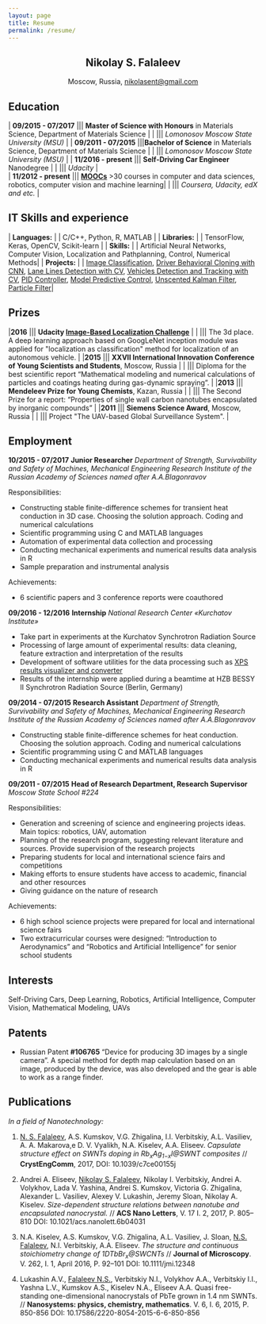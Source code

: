 ```yaml
---
layout: page
title: Resume
permalink: /resume/
---
```

<div align="center">
  <h2><b>Nikolay S. Falaleev</b></h2>
  <p>Moscow, Russia, <a href="mailto:nikolasent@gmail.com">nikolasent@gmail.com</a></p>
</div>

## __Education__

| __09/2015 - 07/2017__ ||| __Master of Science with Honours__ in Materials Science, Department of Materials Science |
| ||| _Lomonosov Moscow State University (MSU)_ |
| __09/2011 - 07/2015__ |||__Bachelor of Science__ in Materials Science, Department of Materials Science |
| ||| _Lomonosov Moscow State University (MSU)_ |
| __11/2016 - present__ ||| __Self-Driving Car Engineer__ Nanodegree |
| ||| _Udacity_ |	
| __11/2012 - present__ ||| [__MOOCs__](/moocs/) >30 courses in computer and data sciences, robotics, computer vision and machine learning|
| ||| _Coursera, Udacity, edX and etc._ |



## __IT Skills and experience__

| __Languages:__ | | C/C++, Python, R, MATLAB |
| __Libraries:__ | | TensorFlow, Keras, OpenCV, Scikit-learn |
| __Skills:__ | | Artificial Neural Networks, Computer Vision, Localization and Pathplanning, Control, Numerical Methods|
| __Projects:__ | | [Image Classification](https://github.com/NikolasEnt/Traffic-Sign-Classifier), [Driver Behavioral Cloning with CNN](https://github.com/NikolasEnt/Driver-Behavioral-Cloning-Project), [Lane Lines Detection with CV](https://github.com/NikolasEnt/Advanced-Lane-Lines), [Vehicles Detection and Tracking with CV](https://github.com/NikolasEnt/Vehicle-Detection-and-Tracking), [PID Controller](https://github.com/NikolasEnt/PID-controller), [Model Predictive Control](https://github.com/NikolasEnt/Model-Predictive-Control), [Unscented Kalman Filter](https://github.com/NikolasEnt/Unscented-Kalman-Filter), [Particle Filter](https://github.com/NikolasEnt/Particle-Filter)|

## __Prizes__

|__2016__ ||| __Udacity [Image-Based Localization Challenge](https://medium.com/udacity/challenge-3-image-based-localization-5d9cadcff9e7)__ |
| ||| The 3d place. A deep learning approach based on GoogLeNet inception module was applied for "localization as classification" method for localization of an autonomous vehicle. |
|__2015__ ||| __ХХVII International Innovation Conference of Young Scientists and Students__, Moscow, Russia |
| ||| Diploma for the best scientific report “Mathematical modeling and numerical calculations of particles and coatings heating during gas-dynamic spraying”. |
|__2013__ ||| __Mendeleev Prize for Young Chemists__, Kazan, Russia |
| ||| The Second Prize for a report: “Properties of single wall carbon nanotubes encapsulated by inorganic compounds” |
|__2011__ ||| __Siemens Science Award__, Moscow, Russia |
| ||| Project "The UAV-based Global Surveillance System". |

## __Employment__

__10/2015 - 07/2017__ __Junior Researcher__ _Department of Strength, Survivability and Safety of Machines, Mechanical Engineering Research Institute of the Russian Academy of Sciences named after A.A.Blagonravov_ 

Responsibilities:
* Constructing stable finite-difference schemes for transient heat conduction in 3D case. Choosing the solution approach. Coding and numerical calculations
* Scientific programming using C and MATLAB languages
* Automation of experimental data collection and processing
* Conducting mechanical experiments and numerical results data analysis in R
* Sample preparation and instrumental analysis

Achievements:
* 6 scientific papers and 3 conference reports were coauthored

__09/2016 - 12/2016__ __Internship__ _National Research Center «Kurchatov Institute»_ 

* Take part in experiments at the Kurchatov Synchrotron Radiation Source
* Processing of large amount of experimental results: data cleaning, feature extraction and interpretation of the results
* Development of software utilities for the data processing such as [XPS results visualizer and converter](https://github.com/NikolasEnt/XPS-visualizer-and-converter)
* Results of the internship were applied during a beamtime at HZB BESSY II Synchrotron Radiation Source (Berlin, Germany)

__09/2014 - 07/2015__ __Research Assistant__ _Department of Strength, Survivability and Safety of Machines, Mechanical Engineering Research Institute of the Russian Academy of Sciences named after A.A.Blagonravov_ 

* Constructing stable finite-difference schemes for heat conduction. Choosing the solution approach. Coding and numerical calculations
* Scientific programming using C and MATLAB languages
* Conducting mechanical experiments and numerical results data analysis in R

__09/2011 - 07/2015__ __Head of Research Department, Research Supervisor__ _Moscow State School #224_ 

Responsibilities:
* Generation and screening of science and engineering projects ideas. Main topics: robotics, UAV, automation
* Planning of the research program, suggesting relevant literature and sources. Provide supervision of the research projects
* Preparing students for local and international science fairs and competitions
* Making efforts to ensure students have access to academic, financial and other resources
* Giving guidance on the nature of research

Achievements:
* 6 high school science projects were prepared for local and international science fairs
* Two extracurricular courses were designed: “Introduction to Aerodynamics” and “Robotics and Artificial Intelligence” for senior school students

## __Interests__

Self-Driving Cars, Deep Learning, Robotics, Artificial Intelligence, Computer Vision, Mathematical Modeling, UAVs

## __Patents__

* Russian Patent __#106765__ “Device for producing 3D images by a single camera”. A special method for depth map calculation based on an image, produced by the device, was also developed and the gear is able to work as a range finder.

## __Publications__

_In a field of Nanotechnology:_

1. <u>N. S. Falaleev</u>, A.S. Kumskov, V.G. Zhigalina, I.I. Verbitskiy, A.L. Vasiliev, A. A. Makarova,e D. V. Vyalikh, N.A. Kiselev, A.A. Eliseev. _Capsulate structure effect on SWNTs doping in Rb<sub>x</sub>Ag<sub>1−x</sub>I@SWNT composites_ // __CrystEngComm__, 2017, DOI: 10.1039/c7ce00155j

2. Andrei A. Eliseev, <u>Nikolay S. Falaleev</u>, Nikolay I. Verbitskiy, Andrei A. Volykhov, Lada V. Yashina, Andrei S. Kumskov, Victoria G. Zhigalina, Alexander L. Vasiliev, Alexey V. Lukashin, Jeremy Sloan, Nikolay A. Kiselev. _Size-dependent structure relations between nanotube and encapsulated nanocrystal._ // __ACS Nano Letters__, V. 17 I. 2, 2017, P. 805–810 DOI: 10.1021/acs.nanolett.6b04031

3. N.A. Kiselev, A.S. Kumskov, V.G. Zhigalina, A.L. Vasiliev, J. Sloan, <u>N.S. Falaleev</u>, N.I. Verbitskiy, A.A. Eliseev. _The structure and continuous stoichiometry change of 1DTbBr<sub>x</sub>@SWCNTs_ // __Journal of Microscopy__. V. 262, I. 1, April 2016, P. 92–101 DOI: 10.1111/jmi.12348

4. Lukashin A.V., <u>Falaleev N.S.</u>, Verbitskiy N.I., Volykhov A.A., Verbitskiy I.I., Yashna L.V., Kumskov A.S., Kiselev N.A., Eliseev A.A. Quasi free-standing one-dimensional nanocrystals of PbTe grown in 1.4 nm SWNTs. // __Nanosystems: physics, chemistry, mathematics__. V. 6, I. 6, 2015, P. 850-856 DOI: 10.17586/2220-8054-2015-6-6-850-856
